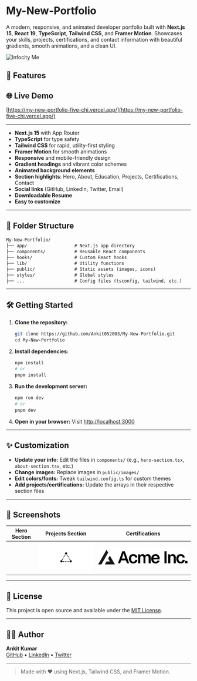 # My-New-Portfolio

A modern, responsive, and animated developer portfolio built with **Next.js 15**, **React 19**, **TypeScript**, **Tailwind CSS**, and **Framer Motion**. Showcases your skills, projects, certifications, and contact information with beautiful gradients, smooth animations, and a clean UI.

<img src="https://github.com/user-attachments/assets/75125e9b-7249-4375-b984-01b209cf9513" alt="Infocity Me" style="max-width: none;">


## 🚀 Features


## 🌐 Live Demo

[https://my-new-portfolio-five-chi.vercel.app/](https://my-new-portfolio-five-chi.vercel.app/)

---

- **Next.js 15** with App Router
- **TypeScript** for type safety
- **Tailwind CSS** for rapid, utility-first styling
- **Framer Motion** for smooth animations
- **Responsive** and mobile-friendly design
- **Gradient headings** and vibrant color schemes
- **Animated background elements**
- **Section highlights**: Hero, About, Education, Projects, Certifications, Contact
- **Social links** (GitHub, LinkedIn, Twitter, Email)
- **Downloadable Resume**
- **Easy to customize**

---

## 📂 Folder Structure

```
My-New-Portfolio/
├── app/                  # Next.js app directory
├── components/           # Reusable React components
├── hooks/                # Custom React hooks
├── lib/                  # Utility functions
├── public/               # Static assets (images, icons)
├── styles/               # Global styles
├── ...                   # Config files (tsconfig, tailwind, etc.)
```

---

## 🛠️ Getting Started

1. **Clone the repository:**
   ```bash
   git clone https://github.com/Ankit052003/My-New-Portfolio.git
   cd My-New-Portfolio
   ```
2. **Install dependencies:**
   ```bash
   npm install
   # or
   pnpm install
   ```
3. **Run the development server:**
   ```bash
   npm run dev
   # or
   pnpm dev
   ```
4. **Open in your browser:**
   Visit [http://localhost:3000](http://localhost:3000)

---

## ✨ Customization

- **Update your info:** Edit the files in `components/` (e.g., `hero-section.tsx`, `about-section.tsx`, etc.)
- **Change images:** Replace images in `public/images/`
- **Edit colors/fonts:** Tweak `tailwind.config.ts` for custom themes
- **Add projects/certifications:** Update the arrays in their respective section files

---

## 📸 Screenshots

| Hero Section | Projects Section | Certifications |
|--------------|-----------------|---------------|
| ![Hero](public/placeholder.jpg) | ![Projects](public/placeholder-logo.png) | ![Certs](public/placeholder-logo.svg) |

---

## 📄 License

This project is open source and available under the [MIT License](LICENSE).

---

## 🙋‍♂️ Author

**Ankit Kumar**  
[GitHub](https://github.com/Ankit052003) • [LinkedIn](https://www.linkedin.com/in/ankit-kumar-501356301/) • [Twitter](https://x.com/ANKIT052003)

---

> Made with ❤️ using Next.js, Tailwind CSS, and Framer Motion.
